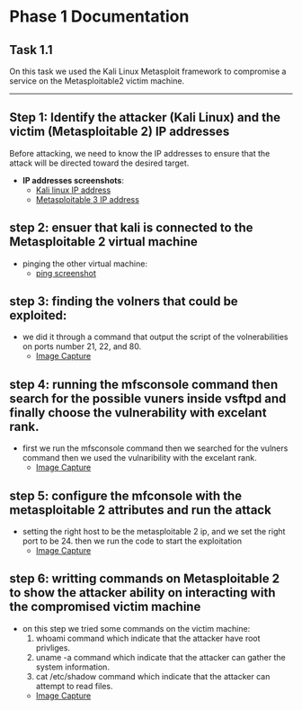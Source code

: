 # Phase 1 Documentation

## Task 1.1 

On this task we used the Kali Linux Metasploit framework to compromise a service on the Metasploitable2 victim machine.

---
## Step 1: Identify the attacker (Kali Linux) and the victim (Metasploitable 2) IP addresses
Before attacking, we need to know the IP addresses to ensure that the attack will be directed toward the desired target.
- **IP addresses screenshots**:
  - [Kali linux IP address](./Task1Screenshots/Step1KaliIP.png)
  - [Metasploitable 3 IP address](./Task1Screenshots/Step1MetasploitableIP.png)
## step 2: ensuer that kali is connected to the Metasploitable 2 virtual machine
- pinging the other virtual machine:
  - [ping screenshot](./Task1Screenshots/Step2NetworkConnectionTest.png)
## step 3: finding the volners that could be exploited:
- we did it through a command that output the script of the volnerabilities on ports number 21, 22, and 80.
    - [Image Capture](Task1Screenshots/Step3FindingTheExploits.png)
## step 4: running the mfsconsole command then search for the possible vuners inside vsftpd and finally choose the vulnerability with excelant rank.
- first we run the mfsconsole command then we searched for the vulners command then we used the vulnaribility with the excelant rank.
  - [Image Capture](Task1Screenshots/Step4UsingMetasploitOnKaliAndSearchingForTheVulnerability.png)
## step 5: configure the mfconsole with the metasploitable 2 attributes and run the attack
- setting the right host to be the metasploitable 2 ip, and we set the right port to be 24. then we run the code to start the exploitation
  - [Image Capture](Task1Screenshots/Step5ExploitRunningSteps.png)
## step 6: writting commands on Metasploitable 2 to show the attacker ability on interacting with the compromised victim machine
-  on this step we tried some commands on the victim machine:
    1. whoami command which indicate that the attacker have root privliges.
    2. uname -a command which indicate that the attacker can gather the system information.
    3. cat /etc/shadow command which indicate that the attacker can attempt to read files.
   - [Image Capture](./Task1Screenshots/Step6RunningCommandsOnVictimShell.png)

